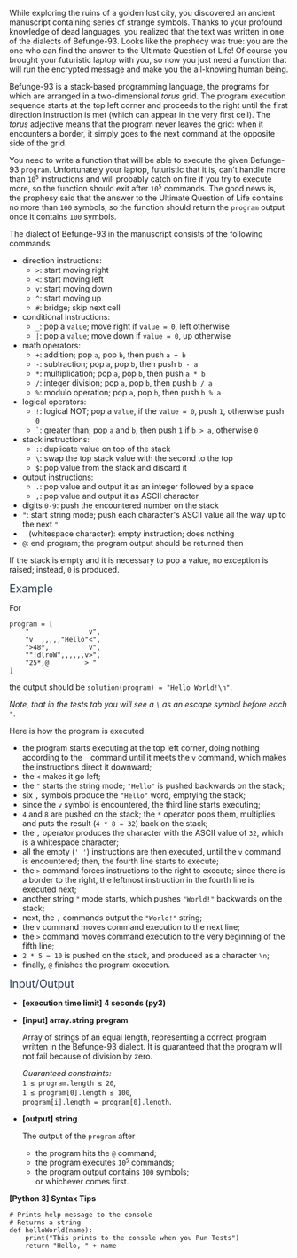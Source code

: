 <p>While exploring the ruins of a golden lost city, you discovered an ancient manuscript containing series of strange symbols. Thanks to your profound knowledge of dead languages, you realized that the text was written in one of the dialects of Befunge-93. Looks like the prophecy was true: you are the one who can find the answer to the Ultimate Question of Life! Of course you brought your futuristic laptop with you, so now you just need a function that will run the encrypted message and make you the all-knowing human being.</p>
<p>Befunge-93 is a stack-based programming language, the programs for which are arranged in a two-dimensional <em>torus</em> grid. The program execution sequence starts at the top left corner and proceeds to the right until the first direction instruction is met (which can appear in the very first cell). The <em>torus</em> adjective means that the program never leaves the grid: when it encounters a border, it simply goes to the next command at the opposite side of the grid.</p>
<p>You need to write a function that will be able to execute the given Befunge-93 <code>program</code>. Unfortunately your laptop, futuristic that it is, can't handle more than <code>10<sup>5</sup></code> instructions and will probably catch on fire if you try to execute more, so the function should exit after <code>10<sup>5</sup></code> commands. The good news is, the prophesy said that the answer to the Ultimate Question of Life contains no more than <code>100</code> symbols, so the function should return the <code>program</code> output once it contains <code>100</code> symbols.</p>
<p>The dialect of Befunge-93 in the manuscript consists of the following commands:</p>
<ul>
<li>direction instructions:
<ul>
<li><code>&gt;</code>: start moving right</li>
<li><code>&lt;</code>: start moving left</li>
<li><code>v</code>: start moving down</li>
<li><code>^</code>: start moving up</li>
<li><code>#</code>: bridge; skip next cell</li>
</ul>
</li>
<li>conditional instructions:
<ul>
<li><code>_</code>: pop a <code>value</code>; move right if <code>value = 0</code>, left otherwise</li>
<li><code>|</code>: pop a <code>value</code>; move down if <code>value = 0</code>, up otherwise</li>
</ul>
</li>
<li>math operators:
<ul>
<li><code>+</code>: addition; pop <code>a</code>, pop <code>b</code>, then push <code>a + b</code></li>
<li><code>-</code>: subtraction; pop <code>a</code>, pop <code>b</code>, then push <code>b - a</code></li>
<li><code>*</code>: multiplication; pop <code>a</code>, pop <code>b</code>, then push <code>a * b</code></li>
<li><code>/</code>: integer division; pop <code>a</code>, pop <code>b</code>, then push <code>b / a</code></li>
<li><code>%</code>: modulo operation; pop <code>a</code>, pop <code>b</code>, then push <code>b % a</code></li>
</ul>
</li>
<li>logical operators:
<ul>
<li><code>!</code>: logical NOT; pop a <code>value</code>, if the <code>value = 0</code>, push <code>1</code>, otherwise push <code>0</code></li>
<li><code>`</code>: greater than; pop <code>a</code> and <code>b</code>, then push <code>1</code> if <code>b &gt; a</code>, otherwise <code>0</code></li>
</ul>
</li>
<li>stack instructions:
<ul>
<li><code>:</code>: duplicate value on top of the stack</li>
<li><code>\</code>: swap the top stack value with the second to the top</li>
<li><code>$</code>: pop value from the stack and discard it</li>
</ul>
</li>
<li>output instructions:
<ul>
<li><code>.</code>: pop value and output it as an integer followed by a space</li>
<li><code>,</code>: pop value and output it as ASCII character</li>
</ul>
</li>
<li>digits <code>0-9</code>: push the encountered number on the stack</li>
<li><code>"</code>: start string mode; push each character's ASCII value all the way up to the next <code>"</code></li>
<li><code> </code> (whitespace character): empty instruction; does nothing</li>
<li><code>@</code>: end program; the program output should be returned then</li>
</ul>
<p>If the stack is empty and it is necessary to pop a value, no exception is raised; instead, <code>0</code> is produced.</p>
<p><span class="markdown--header" style="color:#2b3b52;font-size:1.4em">Example</span></p>
<p>For</p>
<pre><code>program = [
    "               v",
    "v  ,,,,,"Hello"&lt;",
    "&gt;48*,          v",
    ""!dlroW",,,,,,v&gt;",
    "25*,@         &gt; "
]
</code></pre>
<p>the output should be <code>solution(program) = "Hello World!\n"</code>.</p>
<p><em>Note, that in the tests tab you will see a <code>\</code> as an escape symbol before each <code>"</code></em>.</p>
<p>Here is how the program is executed:</p>
<ul>
<li>the program starts executing at the top left corner, doing nothing according to the <code> </code> command until it meets the <code>v</code> command, which makes the instructions direct it downward;</li>
<li>the <code>&lt;</code> makes it go left;</li>
<li>the <code>"</code> starts the string mode; <code>"Hello"</code> is pushed backwards on the stack;</li>
<li>six <code>,</code> symbols produce the <code>"Hello"</code> word, emptying the stack;</li>
<li>since the <code>v</code> symbol is encountered, the third line starts executing;</li>
<li><code>4</code> and <code>8</code> are pushed on the stack; the <code>*</code> operator pops them, multiplies and puts the result (<code>4 * 8 = 32</code>) back on the stack;</li>
<li>the <code>,</code> operator produces the character with the ASCII value of <code>32</code>, which is a whitespace character;</li>
<li>all the empty (<code>' '</code>) instructions are then executed, until the <code>v</code> command is encountered; then, the fourth line starts to execute;</li>
<li>the <code>&gt;</code> command forces instructions to the right to execute; since there is a border to the right, the leftmost instruction in the fourth line is executed next;</li>
<li>another string <code>"</code> mode starts, which pushes <code>"World!"</code> backwards on the stack;</li>
<li>next, the <code>,</code> commands output the <code>"World!"</code> string;</li>
<li>the <code>v</code> command moves command execution to the next line;</li>
<li>the <code>&gt;</code> command moves command execution to the very beginning of the fifth line;</li>
<li><code>2 * 5 = 10</code> is pushed on the stack, and produced as a character <code>\n</code>;</li>
<li>finally, <code>@</code> finishes the program execution.</li>
</ul>
<p><span class="markdown--header" style="color:#2b3b52;font-size:1.4em">Input/Output</span></p>
<ul>
<li>
<p><strong>[execution time limit] 4 seconds (py3)</strong></p>
</li>
<li>
<p><strong>[input] array.string program</strong></p>
<p>Array of strings of an equal length, representing a correct program written in the Befunge-93 dialect. It is guaranteed that the program will not fail because of division by zero.</p>
<p><em>Guaranteed constraints:</em><br />
<code>1 ≤ program.length ≤ 20</code>,<br />
<code>1 ≤ program[0].length ≤ 100</code>,<br />
<code>program[i].length = program[0].length</code>.</p>
</li>
<li>
<p><strong>[output] string</strong></p>
<p>The output of the <code>program</code> after</p>
<ul>
<li>the program hits the <code>@</code> command;</li>
<li>the program executes <code>10<sup>5</sup></code> commands;</li>
<li>the program output contains <code>100</code> symbols;<br />
or whichever comes first.</li>
</ul>
</li>
</ul>
<p><strong>[Python 3] Syntax Tips</strong></p>
<pre><code class="language-python"><span class="hljs-comment"># Prints help message to the console</span>
<span class="hljs-comment"># Returns a string</span>
<span class="hljs-keyword">def</span> <span class="hljs-title function_">helloWorld</span>(<span class="hljs-params">name</span>):
    <span class="hljs-built_in">print</span>(<span class="hljs-string">"This prints to the console when you Run Tests"</span>)
    <span class="hljs-keyword">return</span> <span class="hljs-string">"Hello, "</span> + name

</code></pre>
